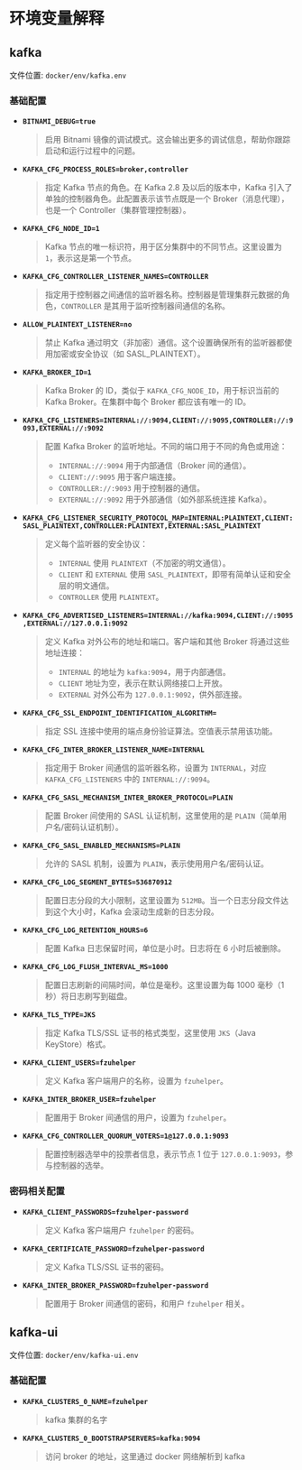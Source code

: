 # 环境变量解释

## kafka

文件位置: `docker/env/kafka.env`

### 基础配置

- **`BITNAMI_DEBUG=true`**

  > 启用 Bitnami 镜像的调试模式。这会输出更多的调试信息，帮助你跟踪启动和运行过程中的问题。

- **`KAFKA_CFG_PROCESS_ROLES=broker,controller`**

  > 指定 Kafka 节点的角色。在 Kafka 2.8 及以后的版本中，Kafka 引入了单独的控制器角色。此配置表示该节点既是一个 Broker（消息代理），也是一个 Controller（集群管理控制器）。

- **`KAFKA_CFG_NODE_ID=1`**

  > Kafka 节点的唯一标识符，用于区分集群中的不同节点。这里设置为 `1`，表示这是第一个节点。

- **`KAFKA_CFG_CONTROLLER_LISTENER_NAMES=CONTROLLER`**

  > 指定用于控制器之间通信的监听器名称。控制器是管理集群元数据的角色，`CONTROLLER` 是其用于监听控制器间通信的名称。

- **`ALLOW_PLAINTEXT_LISTENER=no`**

  > 禁止 Kafka 通过明文（非加密）通信。这个设置确保所有的监听器都使用加密或安全协议（如 SASL_PLAINTEXT）。

- **`KAFKA_BROKER_ID=1`**

  > Kafka Broker 的 ID，类似于 `KAFKA_CFG_NODE_ID`，用于标识当前的 Kafka Broker。在集群中每个 Broker 都应该有唯一的 ID。

- **`KAFKA_CFG_LISTENERS=INTERNAL://:9094,CLIENT://:9095,CONTROLLER://:9093,EXTERNAL://:9092`**

  > 配置 Kafka Broker 的监听地址。不同的端口用于不同的角色或用途：
  >
  > - `INTERNAL://:9094` 用于内部通信（Broker 间的通信）。
  > - `CLIENT://:9095` 用于客户端连接。
  > - `CONTROLLER://:9093` 用于控制器的通信。
  > - `EXTERNAL://:9092` 用于外部通信（如外部系统连接 Kafka）。

- **`KAFKA_CFG_LISTENER_SECURITY_PROTOCOL_MAP=INTERNAL:PLAINTEXT,CLIENT:SASL_PLAINTEXT,CONTROLLER:PLAINTEXT,EXTERNAL:SASL_PLAINTEXT`**

  > 定义每个监听器的安全协议：
  >
  > - `INTERNAL` 使用 `PLAINTEXT`（不加密的明文通信）。
  > - `CLIENT` 和 `EXTERNAL` 使用 `SASL_PLAINTEXT`，即带有简单认证和安全层的明文通信。
  > - `CONTROLLER` 使用 `PLAINTEXT`。

- **`KAFKA_CFG_ADVERTISED_LISTENERS=INTERNAL://kafka:9094,CLIENT://:9095,EXTERNAL://127.0.0.1:9092`**

  > 定义 Kafka 对外公布的地址和端口。客户端和其他 Broker 将通过这些地址连接：
  >
  > - `INTERNAL` 的地址为 `kafka:9094`，用于内部通信。
  > - `CLIENT` 地址为空，表示在默认网络接口上开放。
  > - `EXTERNAL` 对外公布为 `127.0.0.1:9092`，供外部连接。

- **`KAFKA_CFG_SSL_ENDPOINT_IDENTIFICATION_ALGORITHM=`**

  > 指定 SSL 连接中使用的端点身份验证算法。空值表示禁用该功能。

- **`KAFKA_CFG_INTER_BROKER_LISTENER_NAME=INTERNAL`**

  > 指定用于 Broker 间通信的监听器名称，设置为 `INTERNAL`，对应 `KAFKA_CFG_LISTENERS` 中的 `INTERNAL://:9094`。

- **`KAFKA_CFG_SASL_MECHANISM_INTER_BROKER_PROTOCOL=PLAIN`**

  > 配置 Broker 间使用的 SASL 认证机制，这里使用的是 `PLAIN`（简单用户名/密码认证机制）。

- **`KAFKA_CFG_SASL_ENABLED_MECHANISMS=PLAIN`**

  > 允许的 SASL 机制，设置为 `PLAIN`，表示使用用户名/密码认证。

- **`KAFKA_CFG_LOG_SEGMENT_BYTES=536870912`**

  > 配置日志分段的大小限制，这里设置为 `512MB`。当一个日志分段文件达到这个大小时，Kafka 会滚动生成新的日志分段。

- **`KAFKA_CFG_LOG_RETENTION_HOURS=6`**

  > 配置 Kafka 日志保留时间，单位是小时。日志将在 6 小时后被删除。

- **`KAFKA_CFG_LOG_FLUSH_INTERVAL_MS=1000`**

  > 配置日志刷新的间隔时间，单位是毫秒。这里设置为每 1000 毫秒（1 秒）将日志刷写到磁盘。

- **`KAFKA_TLS_TYPE=JKS`**

  > 指定 Kafka TLS/SSL 证书的格式类型，这里使用 `JKS`（Java KeyStore）格式。

- **`KAFKA_CLIENT_USERS=fzuhelper`**

  > 定义 Kafka 客户端用户的名称，设置为 `fzuhelper`。

- **`KAFKA_INTER_BROKER_USER=fzuhelper`**

  > 配置用于 Broker 间通信的用户，设置为 `fzuhelper`。

- **`KAFKA_CFG_CONTROLLER_QUORUM_VOTERS=1@127.0.0.1:9093`**

  > 配置控制器选举中的投票者信息，表示节点 1 位于 `127.0.0.1:9093`，参与控制器的选举。

### 密码相关配置

- **`KAFKA_CLIENT_PASSWORDS=fzuhelper-password`**

  > 定义 Kafka 客户端用户 `fzuhelper` 的密码。

- **`KAFKA_CERTIFICATE_PASSWORD=fzuhelper-password`**

  > 定义 Kafka TLS/SSL 证书的密码。

- **`KAFKA_INTER_BROKER_PASSWORD=fzuhelper-password`**

  > 配置用于 Broker 间通信的密码，和用户 `fzuhelper` 相关。

## kafka-ui

文件位置: `docker/env/kafka-ui.env`

### 基础配置

- **`KAFKA_CLUSTERS_0_NAME=fzuhelper`**

  > kafka 集群的名字

- **`KAFKA_CLUSTERS_0_BOOTSTRAPSERVERS=kafka:9094`**

  > 访问 broker 的地址，这里通过 docker 网络解析到 kafka
